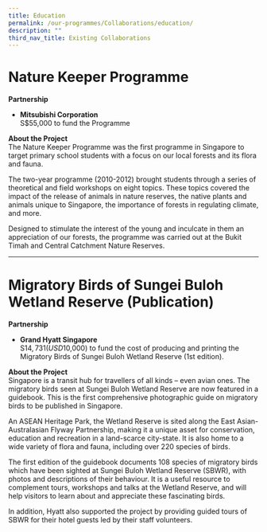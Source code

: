```yaml
---
title: Education
permalink: /our-programmes/Collaborations/education/
description: ""
third_nav_title: Existing Collaborations
---
```

# Nature Keeper Programme
<b>Partnership</b><br>
* **Mitsubishi Corporation**<br>
S$55,000 to fund the Programme

<b>About the Project</b><br>
The Nature Keeper Programme was the first programme in Singapore to target primary school students with a focus on our local forests and its flora and fauna.

The two-year programme (2010-2012) brought students through a series of theoretical and field workshops on eight topics. These topics covered the impact of the release of animals in nature reserves, the native plants and animals unique to Singapore, the importance of forests in regulating climate, and more.

Designed to stimulate the interest of the young and inculcate in them an appreciation of our forests, the programme was carried out at the Bukit Timah and Central Catchment Nature Reserves.

---

# Migratory Birds of Sungei Buloh Wetland Reserve (Publication)

<b>Partnership</b><br>
* **Grand Hyatt Singapore**<br>
S$14,731 (USD$10,000) to fund the cost of producing and printing the Migratory Birds of Sungei Buloh Wetland Reserve (1st edition).

<b>About the Project</b><br>
Singapore is a transit hub for travellers of all kinds – even avian ones. The migratory birds seen at Sungei Buloh Wetland Reserve are now featured in a guidebook. This is the first comprehensive photographic guide on migratory birds to be published in Singapore.

An ASEAN Heritage Park, the Wetland Reserve is sited along the East Asian-Australasian Flyway Partnership, making it a unique asset for conservation, education and recreation in a land-scarce city-state. It is also home to a wide variety of flora and fauna, including over 220 species of birds.

The first edition of the guidebook documents 108 species of migratory birds which have been sighted at Sungei Buloh Wetland Reserve (SBWR), with photos and descriptions of their behaviour. It is a useful resource to complement tours, workshops and talks at the Wetland Reserve, and will help visitors to learn about and appreciate these fascinating birds.

In addition, Hyatt also supported the project by providing guided tours of SBWR for their hotel guests led by their staff volunteers.